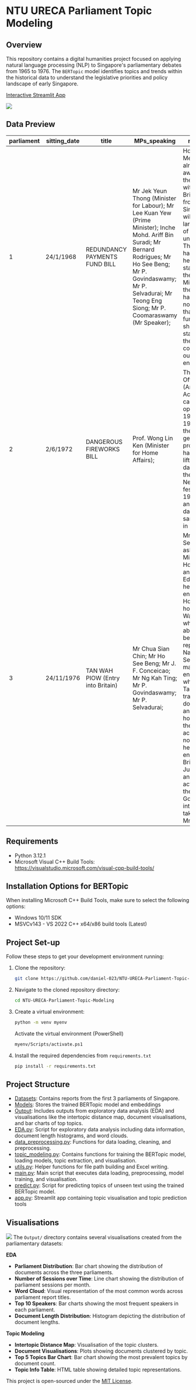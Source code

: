 # NTU URECA Parliament Topic Modeling

## Overview
This repository contains a digital humanities project focused on applying natural language processing (NLP) to Singapore's parliamentary debates from 1965 to 1976. The `BERTopic` model identifies topics and trends within the historical data to understand the legislative priorities and policy landscape of early Singapore.

[Interactive Streamlit App](https://ureca-parliament-topic-modeling.streamlit.app/)

![](https://github.com/daniel-023/NTU-URECA-Parliament-Topic-Modeling/blob/main/visualisations/Intertopic_Distance_Map.gif)

## Data Preview
| parliament  | sitting_date | title | MPs_speaking | main_text | 
| ------------- | ------------- | ------------- | ------------- | ------------- |
| 1  | 24/1/1968 | REDUNDANCY PAYMENTS FUND BILL | Mr Jek Yeun Thong (Minister for Labour); Mr Lee Kuan Yew (Prime Minister); Inche Mohd. Ariff Bin Suradi; Mr Bernard Rodrigues; Mr Ho See Beng; Mr P. Govindaswamy; Mr P. Selvadurai; Mr Teong Eng Siong; Mr P. Coomaraswamy (Mr Speaker); | Hon. Members are already aware that the withdrawal of British forces from Singapore will render a large number of workers unemployed. The House has just heard a statement by the Prime Minister that the British have again notified us that they will further cut short their stay and that they will be completely out by the end of 1971. |
| 2 | 2/6/1972 | DANGEROUS FIREWORKS BILL | Prof. Wong Lin Ken (Minister for Home Affairs); | The Minor Offences (Amendment) Act, 1970, came into operation on 19th June, 1970. Since then the general prohibition had been lifted for five days during the Chinese New Year festival of 1971, and for another five days for the same festival in 1972. |
| 3 | 24/11/1976 | TAN WAH PIOW (Entry into Britain) | Mr Chua Sian Chin; Mr Ho See Beng; Mr J. F. Conceicao; Mr Ng Kah Ting; Mr P. Govindaswamy; Mr P. Selvadurai; | Mr P. Selvadurai asked the Minister for Home Affairs and Education if he will enlighten this House as to how Mr Tan Wah Piow, who had absconded  before reporting for National Service, managed to enter Britain; whether Mr Tan had valid travel documents. and if so, how were they acquired, if not, how was he allowed entry into Britain in June. 1976; and what action, if any, the Government intends to take against Mr Tan. |

## Requirements
- Python 3.12.1
- Microsoft Visual C++ Build Tools: https://visualstudio.microsoft.com/visual-cpp-build-tools/

## Installation Options for BERTopic
When installing Microsoft C++ Build Tools, make sure to select the following options:
- Windows 10/11 SDK
- MSVCv143 - VS 2022 C++ x64/x86 build tools (Latest)

## Project Set-up
Follow these steps to get your development environment running:

1. Clone the repository:
   ```sh
   git clone https://github.com/daniel-023/NTU-URECA-Parliament-Topic-Modeling.git
   ```

2. Navigate to the cloned repository directory:
   ```sh
   cd NTU-URECA-Parliament-Topic-Modeling
   ```

3. Create a virtual environment:
   ```sh
   python -m venv myenv
   ```
   Activate the virtual environment (PowerShell)
   ```sh
   myenv/Scripts/activate.ps1
   ```

5. Install the required dependencies from `requirements.txt`
   ```sh
   pip install -r requirements.txt
   ```

## Project Structure
- [Datasets](./Datasets/): Contains reports from the first 3 parliaments of Singapore.
- [Models](./Models/): Stores the trained BERTopic model and embeddings
- [Output](./Output/): Includes outputs from exploratory data analysis (EDA) and visualisations like the intertopic distance map, document visualisations, and bar charts of top topics.
- [EDA.py](./EDA.py/): Script for exploratory data analysis including data information, document length histograms, and word clouds.
- [data_preprocessing.py](./data_preprocessing.py/): Functions for data loading, cleaning, and preprocessing.
- [topic_modeling.py](./topic_modeling.py/): Contains functions for training the BERTopic model, loading models, topic extraction, and visualisation.
- [utils.py](./utils.py/): Helper functions for file path building and Excel writing.
- [main.py](./main.py/): Main script that executes data loading, preprocessing, model training, and visualisation.
- [predict.py](./predict.py/): Script for predicting topics of unseen text using the trained BERTopic model.
- [app.py](./app.py/): Streamlit app containing topic visualisation and topic prediction tools

## Visualisations
![](https://github.com/daniel-023/NTU-URECA-Parliament-Topic-Modeling/blob/main/Output/singapore_flag_wordcloud.png)
The `Output/` directory contains several visualisations created from the parliamentary datasets:

**EDA**
- **Parliament Distribution**: Bar chart showing the distribution of documents across the three parliaments.
- **Number of Sessions over Time**: Line chart showing the distribution of parliament sessions per month.
- **Word Cloud**: Visual representation of the most common words across parliament report titles.
- **Top 10 Speakers**: Bar charts showing the most frequent speakers in each parliament.
- **Document Length Distribution**: Histogram depicting the distribution of document lengths.

**Topic Modeling**
- **Intertopic Distance Map**: Visualisation of the topic clusters.
- **Document Visualisations**: Plots showing documents clustered by topic.
- **Top 5 Topics Bar Chart**: Bar chart showing the most prevalent topics by document count.
- **Topic Info Table**: HTML table showing detailed topic representations.

This project is open-sourced under the [MIT License](LICENSE).
   
